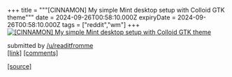 +++
title = """[CINNAMON] My simple Mint desktop setup with Colloid GTK theme"""
date = 2024-09-26T00:58:10.000Z
expiryDate = 2024-09-26T00:58:10.000Z
tags = ["reddit","wm"]
+++
[![[CINNAMON] My simple Mint desktop setup with Colloid GTK theme](https://a.thumbs.redditmedia.com/zeCpposz3wEYD_AKWQD0oHVy6YYXZJZzRVrDdUEQx44.jpg "[CINNAMON] My simple Mint desktop setup with Colloid GTK theme")](https://www.reddit.com/r/unixporn/comments/1fpk8ai/cinnamon_my_simple_mint_desktop_setup_with/)

submitted by [/u/readitfromme](https://www.reddit.com/user/readitfromme)  
[\[link\]](https://www.reddit.com/gallery/1fpk8ai) [\[comments\]](https://www.reddit.com/r/unixporn/comments/1fpk8ai/cinnamon_my_simple_mint_desktop_setup_with/)

[[source]](https://www.reddit.com/r/unixporn/comments/1fpk8ai/cinnamon_my_simple_mint_desktop_setup_with/)
